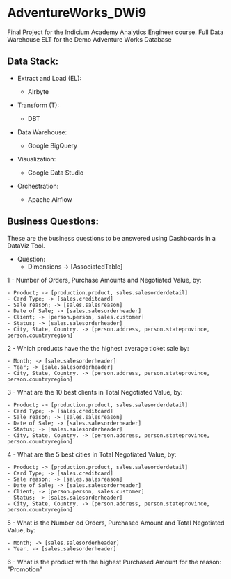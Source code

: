 # AdventureWorks_DWi9
Final Project for the Indicium Academy Analytics Engineer course. Full Data Warehouse ELT for the Demo Adventure Works Database

## Data Stack:

* Extract and Load (EL):
    - Airbyte

* Transform (T):
    - DBT

* Data Warehouse:
    - Google BigQuery

* Visualization:
    - Google Data Studio

* Orchestration:
    - Apache Airflow


## Business Questions:
These are the business questions to be answered using Dashboards in a DataViz Tool.

* Question:
    - Dimensions -> [AssociatedTable]

1 - Number of Orders, Purchase Amounts and Negotiated Value, by:

    - Product; -> [production.product, sales.salesorderdetail]
    - Card Type; -> [sales.creditcard]
    - Sale reason; -> [sales.salesreason]
    - Date of Sale; -> [sales.salesorderheader]   
    - Client; -> [person.person, sales.customer]
    - Status; -> [sales.salesorderheader]
    - City, State, Country. -> [person.address, person.stateprovince, person.countryregion]

2 - Which products have the the highest average ticket sale by:

    - Month; -> [sale.salesorderheader]
    - Year; -> [sale.salesorderheader]
    - City, State, Country. -> [person.address, person.stateprovince, person.countryregion]

3 - What are the 10 best clients in Total Negotiated Value, by:

    - Product; -> [production.product, sales.salesorderdetail]
    - Card Type; -> [sales.creditcard]
    - Sale reason; -> [sales.salesreason]
    - Date of Sale; -> [sales.salesorderheader]
    - Status; -> [sales.salesorderheader]
    - City, State, Country. -> [person.address, person.stateprovince, person.countryregion]

4 - What are the 5 best cities in Total Negotiated Value, by:

    - Product; -> [production.product, sales.salesorderdetail]
    - Card Type; -> [sales.creditcard]
    - Sale reason; -> [sales.salesreason]
    - Date of Sale; -> [sales.salesorderheader]
    - Client; -> [person.person, sales.customer]
    - Status; -> [sales.salesorderheader]
    - City, State, Country. -> [person.address, person.stateprovince, person.countryregion]

5 - What is the Number od Orders, Purchased Amount and Total Negotiated Value, by:

    - Month; -> [sales.salesorderheader]
    - Year. -> [sales.salesorderheader]

6 - What is the product with the highest Purchased Amount for the reason: "Promotion"
